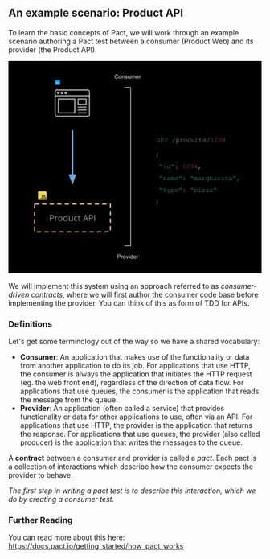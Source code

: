 ## An example scenario: Product API

To learn the basic concepts of Pact, we will work through an example scenario authoring a Pact test between a consumer (Product Web) and its provider (the Product API).

![Scenario](./assets/scenario.png)

We will implement this system using an approach referred to as _consumer-driven contracts_, where we will first author the consumer code base before implementing the provider. You can think of this as form of TDD for APIs.

### Definitions

Let's get some terminology out of the way so we have a shared vocabulary:

* **Consumer**: An application that makes use of the functionality or data from another application to do its job. For applications that use HTTP, the consumer is always the application that initiates the HTTP request (eg. the web front end), regardless of the direction of data flow. For applications that use queues, the consumer is the application that reads the message from the queue.
* **Provider**: An application (often called a service) that provides functionality or data for other applications to use, often via an API. For applications that use HTTP, the provider is the application that returns the response. For applications that use queues, the provider (also called producer) is the application that writes the messages to the queue.

A **contract** between a consumer and provider is called a *pact*. Each pact is a collection of interactions which describe how the consumer expects the provider to behave.

_The first step in writing a pact test is to describe this interaction, which we do by creating a consumer test._

### Further Reading

You can read more about this here: https://docs.pact.io/getting_started/how_pact_works